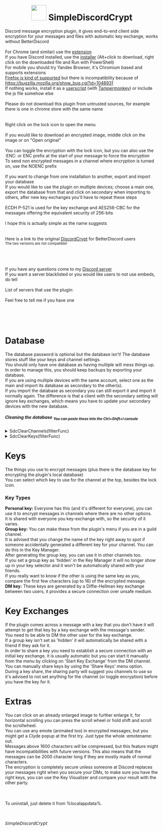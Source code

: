 <h1 align="center">
    <img src="https://gitlab.com/An0/SimpleDiscordCrypt/avatar" height="50" width="50">
    SimpleDiscordCrypt
</h1>

Discord message encryption plugin, it gives end-to-end client side encryption for your messages and files with automatic key exchange, works without BetterDiscord<br>
<br>
For Chrome (and similar) use the [extension](https://chrome.google.com/webstore/detail/simplediscordcrypt/hbplgmpfdabobhnadbfpknppljdfkiia)<br>
If you have Discord installed, use the [installer](https://gitlab.com/An0/SimpleDiscordCrypt/raw/master/SimpleDiscordCryptInstaller.ps1) (Alt+click to download, right click on the downloaded file and Run with PowerShell)<br>
For mobile you should try Yandex Browser, it's Chromium based and supports extensions<br>
[Firefox is kind of supported](https://addons.mozilla.org/en-US/firefox/addon/simplediscordcrypt/) but there is incompatibility because of https://bugzilla.mozilla.org/show_bug.cgi?id=1048931<br>
If nothing works, install it as a [userscript](https://gitlab.com/An0/SimpleDiscordCrypt/raw/master/SimpleDiscordCrypt.user.js) (with [Tampermonkey](https://chrome.google.com/webstore/detail/tampermonkey/dhdgffkkebhmkfjojejmpbldmpobfkfo)) or include the js file somehow else<br>
<br>
Please do not download this plugin from untrusted sources, for example there is one in chrome store with the same name<br>
<br>
<br>
Right click on the lock icon to open the menu<br>
<br>
If you would like to download an encrypted image, middle click on the image or on "Open original"<br>
<br>
You can toggle the encryption with the lock icon, but you can also use the :ENC: or ENC prefix at the start of your message to force the encryption<br>
To send non encrypted messages in a channel where encryption is turned on, use the NOENC prefix<br>
<br>
If you want to change from one installation to another, export and import your database<br>
If you would like to use the plugin on multiple devices; choose a main one, export the database from that and click on secondary when importing to others, after new key exchanges you'll have to repeat these steps<br>
<br>
ECDH P-521 is used for the key exchange and AES256-CBC for the messages offering the equivalent security of 256-bits<br>
<br>
I hope this is actually simple as the name suggests<br>
<br>
<br>
Here is a link to the original [DiscordCrypt](https://gitlab.com/leogx9r/DiscordCrypt) for BetterDiscord users<br>
<sup>The two versions are not compatible!</sup><br>
<br>
<br>
<br>
<br>
If you have any questions come to my [Discord server](https://discord.gg/6yjzhAm)<br>
If you want a server blacklisted or you would like users to not use embeds, do tell<br>
<br>
List of servers that use the plugin:<br>
<br>
Feel free to tell me if you have one<br>
<br>
<br>
<br>
<br>
# Database
The database password is optional but the database isn't! The database stores stuff like your keys and channel settings.<br>
You should only have one database as having multiple will mess things up. In order to manage this, you should keep backups by exporting your database.<br>
If you are using multiple devices with the same account, select one as the main and import its database as secondary to the other(s).<br>
If you import the database as secondary you can still export it and import it normally again. The difference is that a client with the secondary setting will ignore key exchanges, which means you have to update your secondary devices with the new database.<br>
##### Cleaning the database <sub>You can paste these into the Ctrl+Shift+I console</sub>
<details><summary>SdcClearChannels(filterFunc)</summary>

```js
deleteBefore = (now = new Date()).setMonth(now.getMonth() - 6);
SdcClearChannels((channel) => (
    //Number(channel.lastseen) ms precision unix timestamp
    //String(channel.descriptor) descriptor from the channel manager
    //Boolean(channel.encrypted) is the encryption toggled on

    channel.lastseen < deleteBefore && //not seen in 6 months
    /^DM with \d{17,20}$/.test(channel.descriptor) //name resolution failed

    //'true' return value deletes the record
));
```
</details>
<details><summary>SdcClearKeys(filterFunc)</summary>

```js
deleteBefore = (now = new Date()).setMonth(now.getMonth() - 6);
SdcClearKeys((key) => (
    //Number(key.lastseen) ms precision unix timestamp
    //String(key.descriptor) descriptor from the key manager
    //Boolean(key.hidden) is the key hidden
    //String(key.type) one of ['GROUP', 'CONVERSATION'/*DM*/, 'PERSONAL']
    //Number(key.registered) when the key was added to the database

    key.lastseen < deleteBefore && //not seen in 6 months
    /^(?:DM key with \d{17,20}|\d{17,20}'s personal key)$/.test(key.descriptor)
    //name resolution failed if the id is used as name

    //'true' return value deletes the record
));
```
</details>

# Keys
The things you use to encrypt messages (plus there is the database key for encrypting the plugin's local database)<br>
You can select which key to use for the channel at the top, besides the lock icon.<br>
### Key Types
**Personal key:** Everyone has this (and it's different for everyone), you can use it to encrypt messages in channels where there are no other options.<br>
It is shared with everyone you key-exchange with, so the security of it varies.<br>
**Group key:** You can make these from the plugin's menu if you are in a guild channel.<br>
It is advised that you change the name of the key right away to spot if someone accidentally generated a different key for your channel. You can do this in the Key Manager.<br>
After generating the group key, you can use it in other channels too.<br>
If you set a group key as 'hidden' in the Key Manager it will no longer show up in your key selector and it won't be automatically shared with your friends.<br>
If you really want to know if the other is using the same key as you, compare the first few characters (up to 16) of the encrypted message.<br>
**DM key:** These keys are generated by a Diffie-Hellman key exchange between two users, it provides a secure connection over unsafe medium.<br>
# Key Exchanges
If the plugin comes across a message with a key that you don't have it will attempt to get that key by a key exchange with the message's sender.<br>
You need to be able to DM the other user for the key exchange.<br>
If a group key isn't set as 'hidden' it will automatically be shared with a friend if they ask for it.<br>
In order to share a key you need to establish a secure connection with an initial key exchange, it is usually automatic but you can start it manually from the menu by clicking on 'Start Key Exchange' from the DM channel.<br>
You can manually share keys by using the 'Share Keys' menu option.<br>
During a key share, the sharing party will suggest you channels to use so it's advised to not set anything for the channel (or toggle encryption) before you have the key for it.<br>
# Extras
You can click on an already enlarged image to further enlarge it, for horizontal scrolling you can press the scroll wheel or hold shift and scroll the scrollwheel.<br>
You can use any emote (animated too) in encrypted messages, but you might get a Clyde popup at the first try. Just type the whole :emotename: out.<br>
Messages above 1600 characters will be compressed, but this feature might have incompatibilities with future versions. This also means that the messages can be 2000 character long if they are mostly made of normal characters.<br>
The encryption is completely secure unless someone at Discord replaces your messages right when you secure your DMs, to make sure you have the right keys, you can use the Key Visualizer and compare your result with the other party.</br>
<br>
<br>
<br>
To uninstall, just delete it from %localappdata%.<br>
<br>
<br>

𝘚𝘪𝘮𝘱𝘭𝘦𝘋𝘪𝘴𝘤𝘰𝘳𝘥𝘊𝘳𝘺𝘱𝘵
